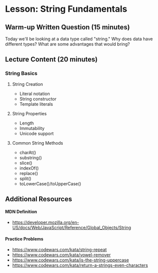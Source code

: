 # Lesson: String Fundamentals

## Warm-up Written Question (15 minutes)

Today we'll be looking at a data type called "string." Why does data have different types? What are some advantages that would bring?

## Lecture Content (20 minutes)

### String Basics

1. String Creation

   - Literal notation
   - String constructor
   - Template literals

2. String Properties

   - Length
   - Immutability
   - Unicode support

3. Common String Methods
   - charAt()
   - substring()
   - slice()
   - indexOf()
   - replace()
   - split()
   - toLowerCase()/toUpperCase()

## Additional Resources

#### MDN Definition

- https://developer.mozilla.org/en-US/docs/Web/JavaScript/Reference/Global_Objects/String

#### Practice Problems

- https://www.codewars.com/kata/string-repeat
- https://www.codewars.com/kata/vowel-remover
- https://www.codewars.com/kata/is-the-string-uppercase
- https://www.codewars.com/kata/return-a-strings-even-characters
